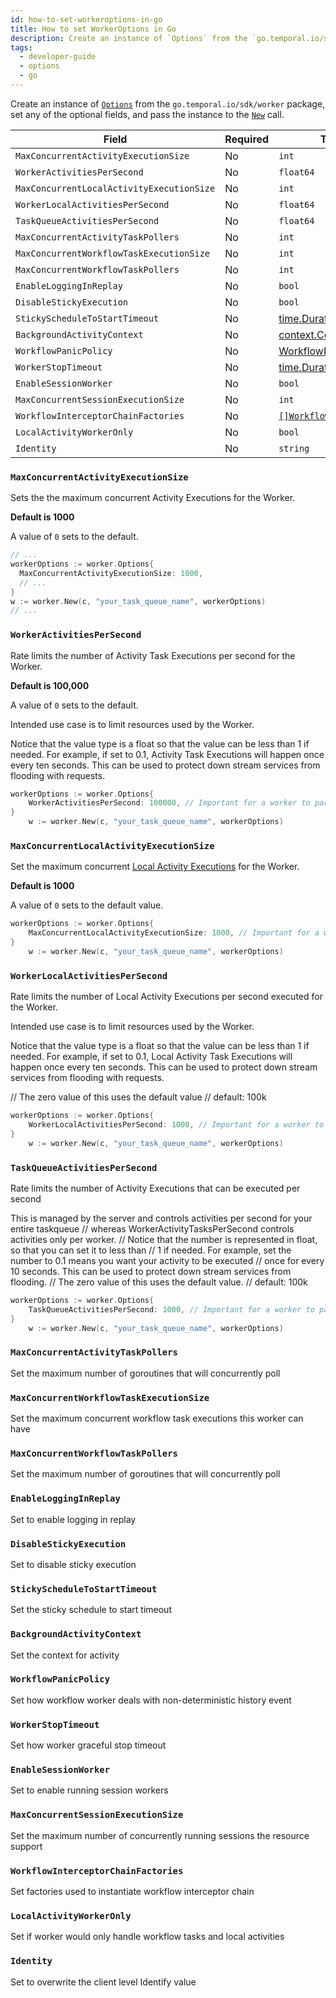```yaml
---
id: how-to-set-workeroptions-in-go
title: How to set WorkerOptions in Go
description: Create an instance of `Options` from the `go.temporal.io/sdk/worker` package, set any of the optional fields, and pass the instance to the `New` call.
tags:
  - developer-guide
  - options
  - go
---
```


Create an instance of [`Options`](https://pkg.go.dev/go.temporal.io/sdk/worker#Options) from the `go.temporal.io/sdk/worker` package, set any of the optional fields, and pass the instance to the [`New`](https://pkg.go.dev/go.temporal.io/sdk/worker#New) call.

| Field | Required |  Type | Example |
| ----- | -------- | ----- | ------- |
| `MaxConcurrentActivityExecutionSize` | No | `int` | [👀](#maxconcurrentactivityexecutionsize) |
| `WorkerActivitiesPerSecond` | No | `float64` | [👀](#workeractivitiespersecond) |
| `MaxConcurrentLocalActivityExecutionSize` | No | `int` | [👀](#maxconcurrentlocalactivityexecutionsize) |
| `WorkerLocalActivitiesPerSecond` | No | `float64` | [👀](#workerlocalactivitiespersecond) |
| `TaskQueueActivitiesPerSecond` | No | `float64` | [👀](#taskqueueactivitiespersecond) |
| `MaxConcurrentActivityTaskPollers` | No | `int` | [👀](#maxconcurrentactivitytaskpollers) |
| `MaxConcurrentWorkflowTaskExecutionSize` | No | `int` | [👀](#maxconcurrentworkflowtaskexecutionsize) |
| `MaxConcurrentWorkflowTaskPollers` | No | `int` | [👀](#maxconcurrentworkflowtaskpollers) |
| `EnableLoggingInReplay` | No | `bool` | [👀](#enablelogginginreplay) |
| `DisableStickyExecution` | No | `bool` | [👀](#disablestickyexecution) |
| `StickyScheduleToStartTimeout` | No | [time.Duration](https://pkg.go.dev/time#Duration) | [👀](#stickyscheduletostarttimeout) |
| `BackgroundActivityContext` | No | [context.Context](https://pkg.go.dev/context#Context) | [👀](#backgroundactivitycontext) |
| `WorkflowPanicPolicy` | No | [WorkflowPanicPolicy](https://pkg.go.dev/go.temporal.io/sdk@v1.10.0/internal#WorkflowPanicPolicy) | [👀](#workflowpanicpolicy) |
| `WorkerStopTimeout` | No | [time.Duration](https://pkg.go.dev/time#Duration) | [👀](#workerstoptimeout) |
| `EnableSessionWorker` | No | `bool` | [👀](#enablesessionworker) |
| `MaxConcurrentSessionExecutionSize` | No | `int` | [👀](#maxconcurrentsessionexecutionsize) |
| `WorkflowInterceptorChainFactories` | No |  [`[]WorkflowInterceptor`](https://pkg.go.dev/go.temporal.io/sdk@v1.10.0/internal#WorkflowInterceptor) | [👀](#workflowinterceptorchainfactories) |
| `LocalActivityWorkerOnly` | No | `bool` | [👀](#localactivityworkeronly) |
| `Identity` | No | `string` | [👀](#identity) |

### `MaxConcurrentActivityExecutionSize`

Sets the the maximum concurrent Activity Executions for the Worker.

**Default is 1000**

A value of `0` sets to the default.

```go
// ...
workerOptions := worker.Options{
  MaxConcurrentActivityExecutionSize: 1000,
  // ...
}
w := worker.New(c, "your_task_queue_name", workerOptions)
// ...
```

### `WorkerActivitiesPerSecond`

Rate limits the number of Activity Task Executions per second for the Worker.

**Default is 100,000**

A value of `0` sets to the default.

Intended use case is to limit resources used by the Worker.

Notice that the value type is a float so that the value can be less than 1 if needed.
For example, if set to 0.1, Activity Task Executions will happen once every ten seconds.
This can be used to protect down stream services from flooding with requests.

```go
workerOptions := worker.Options{
	WorkerActivitiesPerSecond: 100000, // Important for a worker to participate in the session
}
	w := worker.New(c, "your_task_queue_name", workerOptions)
```

### `MaxConcurrentLocalActivityExecutionSize`

Set the maximum concurrent [Local Activity Executions](/docs/content/what-is-a-local-activity) for the Worker.

**Default is 1000**

A value of `0` sets to the default value.

```go
workerOptions := worker.Options{
	MaxConcurrentLocalActivityExecutionSize: 1000, // Important for a worker to participate in the session
}
	w := worker.New(c, "your_task_queue_name", workerOptions)
```

### `WorkerLocalActivitiesPerSecond`

Rate limits the number of Local Activity Executions per second executed for the Worker.

Intended use case is to limit resources used by the Worker.

Notice that the value type is a float so that the value can be less than 1 if needed.
For example, if set to 0.1, Local Activity Task Executions will happen once every ten seconds.
This can be used to protect down stream services from flooding with requests.

 // The zero value of this uses the default value
 // default: 100k

```go
workerOptions := worker.Options{
	WorkerLocalActivitiesPerSecond: 1000, // Important for a worker to participate in the session
}
	w := worker.New(c, "your_task_queue_name", workerOptions)
```

### `TaskQueueActivitiesPerSecond`

Rate limits the number of Activity Executions that can be executed per second

This is managed by the server and controls activities per second for your entire taskqueue
	// whereas WorkerActivityTasksPerSecond controls activities only per worker.
	// Notice that the number is represented in float, so that you can set it to less than
	// 1 if needed. For example, set the number to 0.1 means you want your activity to be executed
	// once for every 10 seconds. This can be used to protect down stream services from flooding.
	// The zero value of this uses the default value.
	// default: 100k

```go
workerOptions := worker.Options{
	TaskQueueActivitiesPerSecond: 1000, // Important for a worker to participate in the session
}
	w := worker.New(c, "your_task_queue_name", workerOptions)
```

### `MaxConcurrentActivityTaskPollers`

Set the maximum number of goroutines that will concurrently poll

### `MaxConcurrentWorkflowTaskExecutionSize`

Set the maximum concurrent workflow task executions this worker can have

### `MaxConcurrentWorkflowTaskPollers`

Set the maximum number of goroutines that will concurrently poll

### `EnableLoggingInReplay`

Set to enable logging in replay

### `DisableStickyExecution`

Set to disable sticky execution

### `StickyScheduleToStartTimeout`

Set the sticky schedule to start timeout

### `BackgroundActivityContext`

Set the context for activity

### `WorkflowPanicPolicy`

Set how workflow worker deals with non-deterministic history event

### `WorkerStopTimeout`

Set how worker graceful stop timeout

### `EnableSessionWorker`

Set to enable running session workers

### `MaxConcurrentSessionExecutionSize`

Set the maximum number of concurrently running sessions the resource support

### `WorkflowInterceptorChainFactories`

Set factories used to instantiate workflow interceptor chain

### `LocalActivityWorkerOnly`

Set if worker would only handle workflow tasks and local activities

### `Identity`

Set to overwrite the client level Identify value
